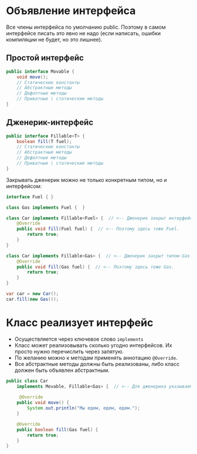 # Объявление интерфейса

Все члены интерфейса по умолчанию public. Поэтому в самом интерфейсе писать это явно не надо (если написать, ошибки компиляции не будет, но это лишнее).

## Простой интерфейс

```java
public interface Movable {
    void move();
    // Статические константы
    // Абстрактные методы
    // Дефолтные методы
    // Приватные \ статические методы
}
```

## Дженерик-интерфейс

```java
public interface Fillable<T> {
    boolean fill(T fuel);
    // Статические константы
    // Абстрактные методы
    // Дефолтные методы
    // Приватные \ статические методы
}
```

Закрывать дженерик можно не только конкретным типом, но и интерфейсом:

```java
interface Fuel { }

class Gas implements Fuel {  }
```

```java
class Car implements Fillable<Fuel> {  // <-- Дженерик закрыт интерфейсом Fuel.
    @Override
    public void fill(Fuel fuel) {  // <-- Поэтому здесь тоже Fuel.
        return true;
    }
}

class Car implements Fillable<Gas> {  // <-- Дженерик закрыт типом Gas.
    @Override
    public void fill(Gas fuel) {  // <-- Поэтому здесь тоже Gas.
        return true;
    }
}

var car = new Car();
car.fill(new Gas());
```

# Класс реализует интерфейс

* Осуществляется через ключевое слово `implements`
* Класс может реализовывать сколько угодно интерфейсов. Их просто нужно перечислить через запятую.
* По желанию можно к методам применять аннотацию `@Override`.
* Все абстрактные методы должны быть реализованы, либо класс должен быть объявлен абстрактным.

```java
public class Car 
    implements Movable, Fillable<Gas> {  // <-- Для дженерика указываем тип
    
     @Override
    public void move() {
        System.out.println("Мы едем, едем, едем.");
    }

    @Override
    public boolean fill(Gas fuel) {
        return true;
    }
}
```

